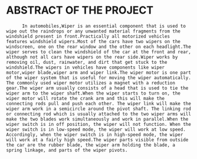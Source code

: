  # ABSTRACT OF THE PROJECT
          In automobiles,Wiper is an essential component that is used to wipe out the raindrops or any unwanted material fragments from the windshield present in front.Practically all motorized vehicles features windshield wipers.Most of the cars have two wipers on the windscreen, one on the rear window and the other on each headlight.The wiper serves to clean the windshield of the car at the front and rear, although not all cars have wipers on the rear side.Wiper works by removing oil, dust, rainwater, and dirt that get stuck to the windshield.The wipers in vehicles have components like wiper motor,wiper blade,wiper arm and wiper link.The wiper motor is one part of the wiper system that is useful for moving the wiper automatically. The commonly used wiper motor utilizes a magnet with a reduction gear.The wiper arm usually consists of a head that is used to tie the wiper arm to the wiper shaft.When the wiper starts to turn on, the wiper motor will rotate the crank arm and this will make the connecting rods pull and push each other. The wiper link will make the wiper arm work in a semicircle around the pivot shaft. The linking rod or connecting rod which is usually attached to the two wiper arms will make the two blades work simultaneously and work in parallel.When the wiper switch is in off position, the wiper will not function. When the wiper switch is in low-speed mode, the wiper will work at low speed. Accordingly, when the wiper switch is in high-speed mode, the wiper will work at a fairly high speed.The wiper parts visible from outside the car are the rubber blade, the wiper arm holding the blade, a spring linkage, and parts of the wiper pivots. 

